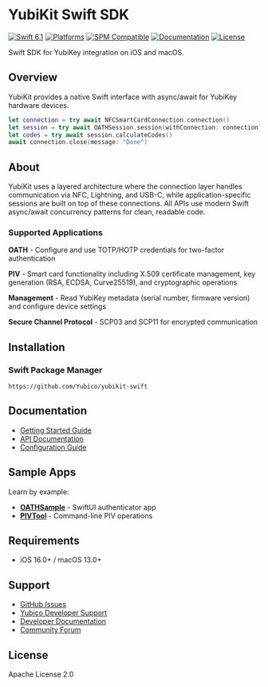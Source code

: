 # YubiKit Swift SDK

[![Swift 6.1](https://img.shields.io/badge/Swift-6.1-orange.svg)](https://swift.org)
[![Platforms](https://img.shields.io/badge/Platforms-iOS%2016%2B%20%7C%20macOS%2013%2B-blue.svg)](https://developer.apple.com)
[![SPM Compatible](https://img.shields.io/badge/SPM-compatible-brightgreen.svg)](https://swift.org/package-manager/)
[![Documentation](https://img.shields.io/badge/docs-DocC-blue.svg)](https://yubico.github.io/yubikit-swift/documentation/yubikit/)
[![License](https://img.shields.io/badge/License-Apache%202.0-lightgray.svg)](LICENSE)

Swift SDK for YubiKey integration on iOS and macOS.

## Overview

YubiKit provides a native Swift interface with async/await for YubiKey hardware devices.

```swift
let connection = try await NFCSmartCardConnection.connection()
let session = try await OATHSession.session(withConnection: connection)
let codes = try await session.calculateCodes()
await connection.close(message: "Done")
```

## About

YubiKit uses a layered architecture where the connection layer handles communication via NFC, Lightning, and USB-C, while application-specific sessions are built on top of these connections. All APIs use modern Swift async/await concurrency patterns for clean, readable code.

### Supported Applications

**OATH** - Configure and use TOTP/HOTP credentials for two-factor authentication

**PIV** - Smart card functionality including X.509 certificate management, key generation (RSA, ECDSA, Curve25519), and cryptographic operations

**Management** - Read YubiKey metadata (serial number, firmware version) and configure device settings

**Secure Channel Protocol** - SCP03 and SCP11 for encrypted communication

## Installation

### Swift Package Manager

```
https://github.com/Yubico/yubikit-swift
```

## Documentation

- [Getting Started Guide](https://yubico.github.io/yubikit-swift/documentation/yubikit/gettingstarted)
- [API Documentation](https://yubico.github.io/yubikit-swift/documentation/yubikit/)
- [Configuration Guide](https://yubico.github.io/yubikit-swift/documentation/yubikit/gettingstarted#preparing-your-project)

## Sample Apps

Learn by example:

- **[OATHSample](Samples/OATHSample)** - SwiftUI authenticator app
- **[PIVTool](Samples/yubikit-piv-tool)** - Command-line PIV operations

## Requirements

- iOS 16.0+ / macOS 13.0+

## Support

- [GitHub Issues](https://github.com/Yubico/yubikit-swift/issues)
- [Yubico Developer Support](https://support.yubico.com/hc/en-us/requests/new?ticket_form_id=360013943020)
- [Developer Documentation](https://developers.yubico.com)
- [Community Forum](https://forum.yubico.com/)

## License

Apache License 2.0
